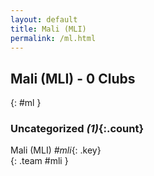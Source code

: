 ```yaml
---
layout: default
title: Mali (MLI)
permalink: /ml.html
---
```



## Mali (MLI) - 0 Clubs
{: #ml }









### Uncategorized _(1)_{:.count}


Mali  (MLI)  _#mli_{: .key} <br>
{: .team #mli }


 
